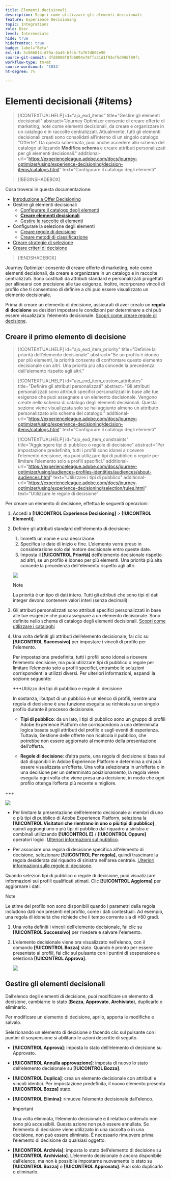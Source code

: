 ```yaml
---
title: Elementi decisionali
description: Scopri come utilizzare gli elementi decisionali
feature: Experience Decisioning
topic: Integrations
role: User
level: Intermediate
hide: true
hidefromtoc: true
badge: label="Beta"
exl-id: 5c866814-d79a-4a49-bfcb-7a767d802e90
source-git-commit: dfd8800f8fb6894e78ffa31d1f93ef5d99df09fc
workflow-type: tm+mt
source-wordcount: '1034'
ht-degree: 7%

---
```


# Elementi decisionali {#items}

>[!CONTEXTUALHELP]
>id="ajo_exd_items"
>title="Gestire gli elementi decisionali"
>abstract="Journey Optimizer consente di creare offerte di marketing, note come elementi decisionali, da creare e organizzare in un catalogo e in raccolte centralizzati. Attualmente, tutti gli elementi decisionali creati sono consolidati all’interno di un singolo catalogo &quot;Offerte&quot;. Da questa schermata, puoi anche accedere allo schema del catalogo utilizzando **Modifica schema** e creare attributi personalizzati per gli elementi decisionali."
>additional-url="https://experienceleague.adobe.com/docs/journey-optimizer/using/experience-decisioning/decision-items/catalogs.html" text="Configurare il catalogo degli elementi"

>[!BEGINSHADEBOX]

Cosa troverai in questa documentazione:

* [Introduzione a Offer Decisioning](gs-experience-decisioning.md)
* Gestire gli elementi decisionali
   * [Configurare il catalogo degli elementi](catalogs.md)
   * **[Creare elementi decisionali](items.md)**
   * [Gestire le raccolte di elementi](collections.md)
* Configurare la selezione degli elementi
   * [Creare regole di decisione](rules.md)
   * [Creare metodi di classificazione](ranking.md)
* [Creare strategie di selezione](selection-strategies.md)
* [Creare criteri di decisione](create-decision.md)

>[!ENDSHADEBOX]

Journey Optimizer consente di creare offerte di marketing, note come elementi decisionali, da creare e organizzare in un catalogo e in raccolte centralizzati. Sono costituiti da attributi standard e personalizzati progettati per allinearsi con precisione alle tue esigenze. Inoltre, incorporano vincoli di profilo che ti consentono di definire a chi può essere visualizzato un elemento decisionale.

Prima di creare un elemento di decisione, assicurati di aver creato un **regola di decisione** se desideri impostare le condizioni per determinare a chi può essere visualizzato l’elemento decisionale. [Scopri come creare regole di decisione](rules.md).

## Creare il primo elemento di decisione

>[!CONTEXTUALHELP]
>id="ajo_exd_item_priority"
>title="Definire la priorità dell’elemento decisionale"
>abstract="Se un profilo è idoneo per più elementi, la priorità consente di confrontare questo elemento decisionale con altri. Una priorità più alta concede la precedenza dell&#39;elemento rispetto agli altri."

>[!CONTEXTUALHELP]
>id="ajo_exd_item_custom_attributes"
>title="Definire gli attributi personalizzati"
>abstract="Gli attributi personalizzati sono attributi specifici personalizzati in base alle tue esigenze che puoi assegnare a un elemento decisionale. Vengono create nello schema di catalogo degli elementi decisionali. Questa sezione viene visualizzata solo se hai aggiunto almeno un attributo personalizzato allo schema del catalogo."
>additional-url="https://experienceleague.adobe.com/docs/journey-optimizer/using/experience-decisioning/decision-items/catalogs.html" text="Configurare il catalogo degli elementi"

>[!CONTEXTUALHELP]
>id="ajo_exd_item_constraints"
>title="Aggiungere tipi di pubblico o regole di decisione"
>abstract="Per impostazione predefinita, tutti i profili sono idonei a ricevere l’elemento decisione, ma puoi utilizzare tipi di pubblico o regole per limitare l’elemento solo a profili specifici."
>additional-url="https://experienceleague.adobe.com/docs/journey-optimizer/using/audiences-profiles-identities/audiences/about-audiences.html" text="Utilizzare i tipi di pubblico"
>additional-url="https://experienceleague.adobe.com/docs/journey-optimizer/using/experience-decisioning/selection/rules.html" text="Utilizzare le regole di decisione"

Per creare un elemento di decisione, effettua le seguenti operazioni:

1. Accedi a **[!UICONTROL Experience Decisioning]** > **[!UICONTROL Elementi]**.

1. Definire gli attributi standard dell&#39;elemento di decisione:

   1. Immetti un nome e una descrizione.
   1. Specifica le date di inizio e fine. L’elemento verrà preso in considerazione solo dal motore decisionale entro queste date.
   1. Imposta il **[!UICONTROL Priorità]** dell’elemento decisionale rispetto ad altri, se un profilo è idoneo per più elementi. Una priorità più alta concede la precedenza dell&#39;elemento rispetto agli altri.

   ![](assets/item-attributes.png)

   >[!NOTE]
   >
   >La priorità è un tipo di dati intero. Tutti gli attributi che sono tipi di dati integer devono contenere valori interi (senza decimali).

1. Gli attributi personalizzati sono attributi specifici personalizzati in base alle tue esigenze che puoi assegnare a un elemento decisionale. Sono definite nello schema di catalogo degli elementi decisionali. [Scopri come utilizzare i cataloghi](catalogs.md)

1. Una volta definiti gli attributi dell’elemento decisionale, fai clic su **[!UICONTROL Successivo]** per impostare i vincoli di profilo per l&#39;elemento.

   Per impostazione predefinita, tutti i profili sono idonei a ricevere l’elemento decisione, ma puoi utilizzare tipi di pubblico o regole per limitare l’elemento solo a profili specifici, entrambe le soluzioni corrispondenti a utilizzi diversi. Per ulteriori informazioni, espandi la sezione seguente:

   +++Utilizzo dei tipi di pubblico e regole di decisione

   In sostanza, l’output di un pubblico è un elenco di profili, mentre una regola di decisione è una funzione eseguita su richiesta su un singolo profilo durante il processo decisionale.

   * **Tipi di pubblico**: da un lato, i tipi di pubblico sono un gruppo di profili Adobe Experience Platform che corrispondono a una determinata logica basata sugli attributi del profilo e sugli eventi di esperienza. Tuttavia, Gestione delle offerte non ricalcola il pubblico, che potrebbe non essere aggiornato al momento della presentazione dell’offerta.

   * **Regole di decisione**: d’altra parte, una regola di decisione si basa sui dati disponibili in Adobe Experience Platform e determina a chi può essere visualizzata un’offerta. Una volta selezionata in un’offerta o in una decisione per un determinato posizionamento, la regola viene eseguita ogni volta che viene presa una decisione, in modo che ogni profilo ottenga l’offerta più recente e migliore.

+++

   ![](assets/item-constraints.png)

   * Per limitare la presentazione dell’elemento decisionale ai membri di uno o più tipi di pubblico di Adobe Experience Platform, seleziona la **[!UICONTROL Visitatori che rientrano in uno o più tipi di pubblico]** , quindi aggiungi uno o più tipi di pubblico dal riquadro a sinistra e combinali utilizzando **[!UICONTROL E]** / **[!UICONTROL Oppure]** operatori logici. [Ulteriori informazioni sul pubblico](../audience/about-audiences.md).

   * Per associare una regola di decisione specifica all&#39;elemento di decisione, selezionare **[!UICONTROL Per regola]**, quindi trascinare la regola desiderata dal riquadro di sinistra nell&#39;area centrale. [Ulteriori informazioni sulle regole di decisione](rules.md).

   Quando selezion tipi di pubblico o regole di decisione, puoi visualizzare informazioni sui profili qualificati stimati. Clic **[!UICONTROL Aggiorna]** per aggiornare i dati.

   >[!NOTE]
   >
   >Le stime del profilo non sono disponibili quando i parametri della regola includono dati non presenti nel profilo, come i dati contestuali. Ad esempio, una regola di idoneità che richiede che il tempo corrente sia di ≥80 gradi.

1. Una volta definiti i vincoli dell’elemento decisionale, fai clic su **[!UICONTROL Successivo]** per rivedere e salvare l&#39;elemento.

1. L’elemento decisionale viene ora visualizzato nell’elenco, con il comando **[!UICONTROL Bozza]** stato. Quando è pronto per essere presentato ai profili, fai clic sul pulsante con i puntini di sospensione e seleziona **[!UICONTROL Approva]**.

   ![](assets/item-approve.png)

## Gestire gli elementi decisionali

Dall’elenco degli elementi di decisione, puoi modificare un elemento di decisione, cambiarne lo stato (**Bozza**, **Approvato**, **Archiviato**), duplicarlo o eliminarlo.

Per modificare un elemento di decisione, aprilo, apporta le modifiche e salvalo.

Selezionando un elemento di decisione o facendo clic sul pulsante con i puntini di sospensione si abilitano le azioni descritte di seguito.

* **[!UICONTROL Approva]**: imposta lo stato dell’elemento di decisione su Approvato.
* **[!UICONTROL Annulla approvazione]**: imposta di nuovo lo stato dell’elemento decisionale su **[!UICONTROL Bozza]**.
* **[!UICONTROL Duplica]**: crea un elemento decisionale con attributi e vincoli identici. Per impostazione predefinita, il nuovo elemento presenta **[!UICONTROL Bozza]** stato.
* **[!UICONTROL Elimina]**: rimuove l’elemento decisionale dall’elenco.

  >[!IMPORTANT]
  >
  >Una volta eliminata, l’elemento decisionale e il relativo contenuto non sono più accessibili. Questa azione non può essere annullata. Se l’elemento di decisione viene utilizzato in una raccolta o in una decisione, non può essere eliminato. È necessario rimuovere prima l’elemento di decisione da qualsiasi oggetto.

* **[!UICONTROL Archivia]**: imposta lo stato dell’elemento di decisione su **[!UICONTROL Archiviato]**. L’elemento decisionale è ancora disponibile dall’elenco, ma non è possibile impostarne nuovamente lo stato su **[!UICONTROL Bozza]** o **[!UICONTROL Approvato]**. Puoi solo duplicarlo o eliminarlo.
